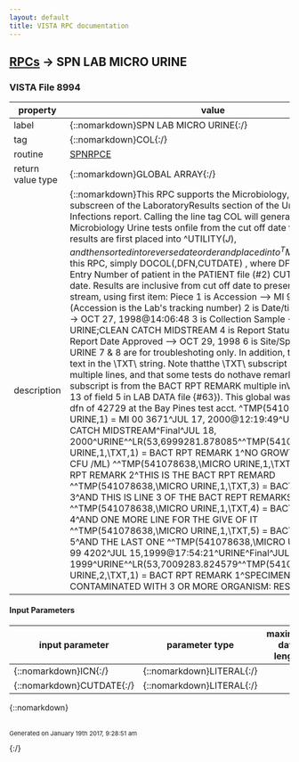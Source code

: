 ```yaml
---
layout: default
title: VISTA RPC documentation
---
```




## [RPCs](TableOfContent.md) &#8594; SPN LAB MICRO URINE 



### VISTA File 8994 


 property | value 
--- | --- 
 label | {::nomarkdown}SPN LAB MICRO URINE{:/}
 tag | {::nomarkdown}COL{:/}
 routine | [SPNRPCE](http://code.osehra.org/dox/Routine_SPNRPCE_source.html)
 return value type | {::nomarkdown}GLOBAL ARRAY{:/}
 description | {::nomarkdown}This RPC supports the Microbiology, Urine subscreen of the LaboratoryResults section of the Urinary Tract Infections report. Calling the line tag COL will generate all Lab Microbiology Urine tests onfile from the cut off date forward. The results are first placed into ^UTILITY($J), andthen sorted into reverse date order and placed into ^TMP($J) To call this RPC, simply DOCOL(,DFN,CUTDATE) , where DFN = Internal Entry Number of patient in the PATIENT file (#2) CUTDATE = Cut off date. Results are inclusive from cut off date to present  Sample data stream, using first item:  Piece  1 is Accession --> MI 98 6158  (Accession is the Lab's tracking number)  2 is Date/time Received --> OCT 27, 1998@14:06:48  3 is Collection Sample --> URINE;CLEAN CATCH MIDSTREAM  4 is Report Status --> Final  5 is Report Date Approved --> OCT 29, 1998  6 is Site/Specimen --> URINE  7 & 8 are for troubleshoting only.        In addition, there is report text in the \TXT\ string. Note thatthe \TXT\ subscript may have multiple lines, and that some tests do nothave remarks.  This subscript is from the BACT RPT REMARK multiple inVista (subfield 13 of field 5 in LAB DATA file {#63}). This global was ran using the dfn of 42729 at the Bay Pines test acct.  ^TMP(541078638,\MICRO URINE\,1) = MI 00 3671^JUL 17, 2000@12:19:49^URINE; CLEAN CATCH MIDSTREAM^Final^JUL 18, 2000^URINE^^LR(53,6999281.878085^^TMP(541078638,\MICRO URINE\,1,\TXT\,1) = BACT RPT REMARK 1^NO GROWTH (<1000 CFU /ML) ^^TMP(541078638,\MICRO URINE\,1,\TXT\,2) = BACT RPT REMARK 2^THIS IS THE BACT RPT REMARD ^^TMP(541078638,\MICRO URINE\,1,\TXT\,3) = BACT RPT REMARK 3^AND THIS IS LINE 3 OF THE BACT REPT REMARKS ^^TMP(541078638,\MICRO URINE\,1,\TXT\,4) = BACT RPT REMARK 4^AND ONE MORE LINE FOR THE GIVE OF IT ^^TMP(541078638,\MICRO URINE\,1,\TXT\,5) = BACT RPT REMARK 5^AND THE LAST ONE ^^TMP(541078638,\MICRO URINE\,2) = MI 99 4202^JUL 15,1999@17:54:21^URINE^Final^JUL 17, 1999^URINE^^LR(53,7009283.824579^^TMP(541078638,\MICRO URINE\,2,\TXT\,1) = BACT RPT REMARK 1^SPECIMEN GROSSLY CONTAMINATED WITH 3 OR MORE ORGANISM: RESUBMIT ^{:/}

#### Input Parameters

| input parameter | parameter type | maximum data length | required | description | 
| --- | --- | --- | --- | --- | 
| {::nomarkdown}ICN{:/} | {::nomarkdown}LITERAL{:/} |  |  |  | 
| {::nomarkdown}CUTDATE{:/} | {::nomarkdown}LITERAL{:/} |  |  |  | 

{::nomarkdown} <br/><br/><p style="font-size: 11px">Generated on January 19th 2017, 9:28:51 am</p>{:/}